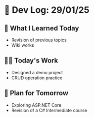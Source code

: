 # 📝 Dev Log: 29/01/25

## 📌 What I Learned Today

- Revision of previous topics
- Wiki works


## 👨‍💻 Today's Work

- Designed a demo project 
- CRUD operation practice


## 📝 Plan for Tomorrow

- Exploring ASP.NET Core
- Revision of a C# Intermediate course

